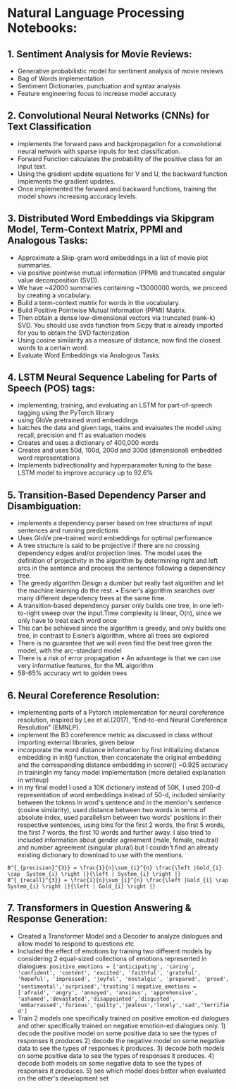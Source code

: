 # Natural Language Processing Notebooks:

## 1. Sentiment Analysis for Movie Reviews:
- Generative probabilistic model for sentiment analysis of movie reviews
- Bag of Words implementation
- Sentiment Dictionaries, punctuation and syntax analysis
- Feature engineering focus to increase model accuracy
    
## 2. Convolutional Neural Networks (CNNs) for Text Classification
- implements the forward pass and backpropagation for a convolutional neural network with sparse inputs for text classification.
- Forward Function calculates the probability of the positive class for an input text.
- Using the gradient update equations for V and U, the backward function implements the gradient updates.
- Once implemented the forward and backward functions, training the model shows increasing accuracy levels.
    
## 3. Distributed Word Embeddings via Skipgram Model, Term-Context Matrix, PPMI and Analogous Tasks:
- Approximate a Skip-gram word embeddings in a list of movie plot summaries.
- via positive pointwise mutual information (PPMI) and truncated singular value decomposition (SVD).
- We have ~42000 summaries containing ~13000000 words, we proceed by creating a vocabulary.
- Build a term-context matrix for words in the vocabulary.
- Build Positive Pointwise Mutual Information (PPMI) Matrix.
- Then obtain a dense low-dimensional vectors via truncated (rank-k) SVD. You should use svds function from Sicpy that is already imported for you to obtain the SVD factorization
- Using cosine similarity as a measure of distance, now find the closest words to a certain word. 
- Evaluate Word Embeddings via Analogous Tasks

## 4. LSTM Neural Sequence Labeling for Parts of Speech (POS) tags:
- implementing, training, and evaluating an LSTM for part-of-speech tagging using the PyTorch library
- using GloVe pretrained word embeddings
- batches the data and given tags, trains and evaluates the model using recall, precision and f1 as evaluation models
- Creates and uses a dictionary of 400,000 words
- Creates and uses 50d, 100d, 200d and 300d (dimensional) embedded word representations
- Implements bidirectionality and hyperparameter tuning to the base LSTM model to improve accuracy up to 92.6%
    
## 5. Transition-Based Dependency Parser and Disambiguation:
- implements a dependency parser based on tree structures of input sentences and running predictions
- Uses GloVe pre-trained word embeddings for optimal performance
- A tree structure is said to be projective if there are no crossing dependency edges and/or projection lines. The model uses the definition of projectivity in the algorithm by determining right and left arcs in the sentence and process the sentence following a dependency tree.
- The greedy algorithm Design a dumber but really fast algorithm and let the machine learning do the rest. • Eisner’s algorithm searches over many different dependency trees at the same time. 
- A transition-based dependency parser only builds one tree, in one left-to-right sweep over the input.Time complexity is linear, O(n), since we only have to treat each word once
- This can be achieved since the algorithm is greedy, and only builds one tree, in contrast to Eisner’s algorithm, where all trees are explored 
- There is no guarantee that we will even find the best tree given the model, with the arc-standard model 
- There is a risk of error propagation • An advantage is that we can use very informative features, for the ML algorithm
- 58-65% accuracy wrt to golden trees
    
## 6. Neural Coreference Resolution:
- implementing parts of a Pytorch implementation for neural coreference resolution, inspired by Lee et al.(2017), “End-to-end Neural Coreference Resolution” (EMNLP).
- implement the B3 coreference metric as discussed in class without importing external libraries, given below
- incorporate the word distance information by first initializing distance embedding in init() function, then concatenate the original embedding and the corresponding distance embedding in scorer() ~0.925 accuracy in trainingIn my fancy model implementation (more detailed explanation in writeup)
- in my final model I used a 10K dictionary instead of 50K, I used 200-d representation of word embeddings instead of 50-d, included similarity between the tokens in word's sentence and in the mention's sentence (cosine similarity), used distance between two words in terms of absolute index, used parallelism between two words' positions in their respective sentences, using bins for the first 2 words, the first 5 words, the first 7 words, the first 10 words and further away. I also tried to included information about gender agreement (male, female, neutral) and number agreement (singular plural) but I couldn't find an already existing dictionary to download to use with the mentions.
    
 `B^{_{precision}^{3}} = \frac{1}{n}\sum_{i}^{n} \frac{\left |Gold_{i} \cap  System_{i} \right |}{\left | System_{i} \right |}`
 `B^{_{recall}^{3}} = \frac{1}{n}\sum_{i}^{n} \frac{\left |Gold_{i} \cap  System_{i} \right |}{\left | Gold_{i} \right |}`


## 7. Transformers in Question Answering & Response Generation:
- Created a Transformer Model and a Decoder to analyze dialogues and allow model to respond to questions etc
- Included the effect of emotions by training two different models by considering 2 equal-sized collections of emotions represented in dialogues:
```positive_emotions = ['anticipating', 'caring', 'confident', 'content', 'excited', 'faithful', 'grateful', 'hopeful', 'impressed', 'joyful', 'nostalgic', 'prepared', 'proud', 'sentimental','surprised','trusting']```
```negative_emotions = ['afraid', 'angry', 'annoyed', 'anxious', 'apprehensive', 'ashamed','devastated','disappointed','disgusted', 'embarrassed','furious','guilty','jealous','lonely','sad','terrified']```
- Train 2 models one specifically trained on positive emotion-ed dialogues and other specifically trained on negative emotion-ed dialogues only.
        1) decode the positive model on some positive data to see the types of responses it produces
        2) decode the negative model on some negative data to see the types of responses it produces.
        3) decode both models on some positive data to see the types of responses it produces.
        4) decode both models on some negative data to see the types of responses it produces.
        5) see which model does better when evaluated on the other's development set

